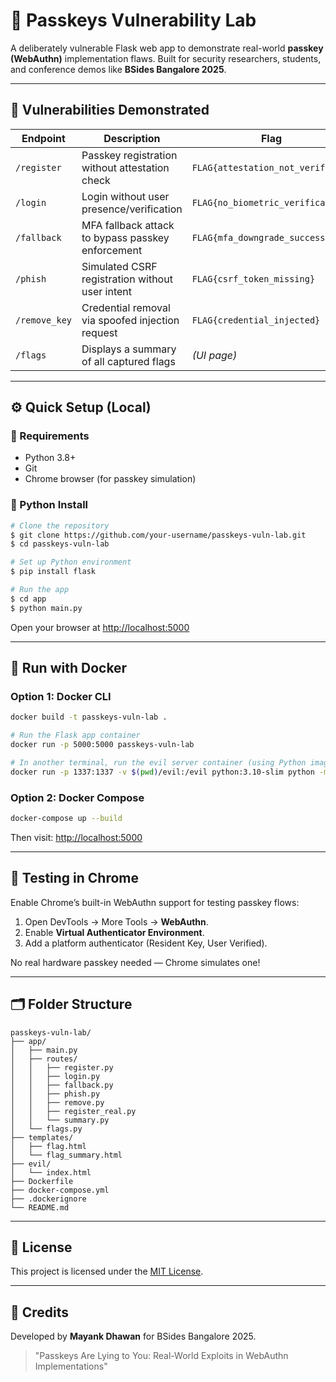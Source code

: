 # 🧪 Passkeys Vulnerability Lab

A deliberately vulnerable Flask web app to demonstrate real-world **passkey (WebAuthn)** implementation flaws. Built for security researchers, students, and conference demos like **BSides Bangalore 2025**.

---

## 🚩 Vulnerabilities Demonstrated

| Endpoint           | Description                                          | Flag                               |
|-------------------|------------------------------------------------------|------------------------------------|
| `/register`       | Passkey registration without attestation check       | `FLAG{attestation_not_verified}`   |
| `/login`          | Login without user presence/verification              | `FLAG{no_biometric_verification}`  |
| `/fallback`       | MFA fallback attack to bypass passkey enforcement    | `FLAG{mfa_downgrade_success}`      |
| `/phish`          | Simulated CSRF registration without user intent      | `FLAG{csrf_token_missing}`         |
| `/remove_key`     | Credential removal via spoofed injection request     | `FLAG{credential_injected}`        |
| `/flags`          | Displays a summary of all captured flags             | *(UI page)*                        |

---

## ⚙️ Quick Setup (Local)

### 🧰 Requirements
- Python 3.8+
- Git
- Chrome browser (for passkey simulation)

### 🐍 Python Install
```bash
# Clone the repository
$ git clone https://github.com/your-username/passkeys-vuln-lab.git
$ cd passkeys-vuln-lab

# Set up Python environment
$ pip install flask

# Run the app
$ cd app
$ python main.py
```

Open your browser at [http://localhost:5000](http://localhost:5000)

---

## 🐳 Run with Docker

### Option 1: Docker CLI
```bash
docker build -t passkeys-vuln-lab .

# Run the Flask app container
docker run -p 5000:5000 passkeys-vuln-lab

# In another terminal, run the evil server container (using Python image)
docker run -p 1337:1337 -v $(pwd)/evil:/evil python:3.10-slim python -m http.server 1337 -w /evil
```

### Option 2: Docker Compose
```bash
docker-compose up --build
```

Then visit: [http://localhost:5000](http://localhost:5000)

---

## 🧪 Testing in Chrome
Enable Chrome’s built-in WebAuthn support for testing passkey flows:

1. Open DevTools → More Tools → **WebAuthn**.
2. Enable **Virtual Authenticator Environment**.
3. Add a platform authenticator (Resident Key, User Verified).

No real hardware passkey needed — Chrome simulates one!

---

## 🗂️ Folder Structure
```
passkeys-vuln-lab/
├── app/
│   ├── main.py
│   ├── routes/
│   │   ├── register.py
│   │   ├── login.py
│   │   ├── fallback.py
│   │   ├── phish.py
│   │   ├── remove.py
│   │   ├── register_real.py
│   │   └── summary.py
│   └── flags.py
├── templates/
│   ├── flag.html
│   └── flag_summary.html
├── evil/
│   └── index.html
├── Dockerfile
├── docker-compose.yml
├── .dockerignore
└── README.md
```

---

## 📜 License
This project is licensed under the [MIT License](LICENSE).

---

## 🙌 Credits
Developed by **Mayank Dhawan** for BSides Bangalore 2025.

> "Passkeys Are Lying to You: Real-World Exploits in WebAuthn Implementations"